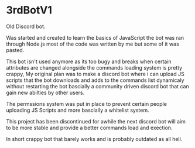 # 3rdBotV1
Old Discord bot.

Was started and created to learn the basics of JavaScript the bot was ran through Node.js most of the code was written by me but some of it was pasted.

This bot isn't used anymore as its too bugy and breaks when certain attributes are changed alongside the commands loading system is pretty crappy, My original plan was to make a discord bot where i can upload JS scripts that the bot downloads and adds to the commands list dynamicaly without restarting the bot bascially a community driven discord bot that can gain new abilties by other users.

The permssions system was put in place to prevent certain people uploading JS Scripts and more bascially a whitelist system.

This project has been discontinued for awhile the next discord bot will aim to be more stable and provide a better commands load and exection.

In short crappy bot that barely works and is probably outdated as all hell.
